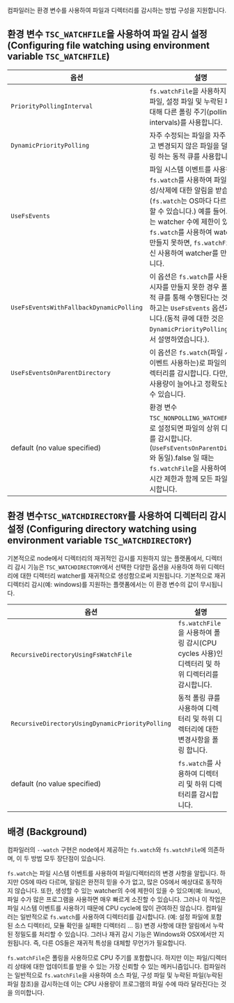 컴파일러는 환경 변수를 사용하여 파일과 디렉터리를 감시하는 방법 구성을 지원합니다.

## 환경 변수 `TSC_WATCHFILE`을 사용하여 파일 감시 설정 (Configuring file watching using environment variable `TSC_WATCHFILE`)

옵션                                            | 설명
-----------------------------------------------|----------------------------------------------------------------------
`PriorityPollingInterval`                      | `fs.watchFile`을 사용하지만 소스 파일, 설정 파일 및 누락된 파일에 대해 다른 폴링 주기(polling intervals)를 사용합니다.
`DynamicPriorityPolling`                       | 자주 수정되는 파일을 자주 폴링하고 변경되지 않은 파일을 덜 자주 폴링 하는 동적 큐를 사용합니다.
`UseFsEvents`                                  | 파일 시스템 이벤트를 사용하는 `fs.watch`를 사용하여 파일 변경/생성/삭제에 대한 알림을 받습니다. (`fs.watch`는 OS마다 다르게 작동할 수 있습니다.) 예를 들어. 리눅스는 watcher 수에 제한이 있으며 `fs.watch`를 사용하여 watcher를 만들지 못하면, `fs.watchFile`를 대신 사용하여 watcher를 만들게 됩니다.
`UseFsEventsWithFallbackDynamicPolling`        | 이 옵션은 `fs.watch`를 사용하여 감시자를 만들지 못한 경우 폴링이 동적 큐를 통해 수행된다는 것을 제외하고는 `UseFsEvents` 옵션과 비슷합니다.(동적 큐에 대한 것은 `DynamicPriorityPolling`옵션에서 설명하였습니다.).
`UseFsEventsOnParentDirectory`                 | 이 옵션은 `fs.watch`(파일 시스템 이벤트 사용하는)로 파일의 상위 디렉터리를 감시합니다. 다만, CPU 사용량이 늘어나고 정확도는 떨어질 수 있습니다.
default (no value specified)                   | 환경 변수`TSC_NONPOLLING_WATCHER`가 true로 설정되면 파일의 상위 디렉터리를 감시합니다. (`UseFsEventsOnParentDirectory`와 동일).false 일 때는 `fs.watchFile`을 사용하여 `250ms` 시간 제한과 함께 모든 파일들을 감시합니다.

## 환경 변수`TSC_WATCHDIRECTORY`를 사용하여 디렉터리 감시 설정 (Configuring directory watching using environment variable `TSC_WATCHDIRECTORY`)

기본적으로 node에서 디렉터리의 재귀적인 감시를 지원하지 않는 플랫폼에서, 디렉터리 감시 기능은 `TSC_WATCHDIRECTORY`에서 선택한 다양한 옵션을 사용하여 하위 디렉터리에 대한 디렉터리 watcher를 재귀적으로 생성함으로써 지원됩니다. 기본적으로 재귀 디렉터리 감시(예: windows)를 지원하는 플랫폼에서는 이 환경 변수의 값이 무시됩니다.

옵션                                            | 설명
-----------------------------------------------|----------------------------------------------------------------------
`RecursiveDirectoryUsingFsWatchFile`           | `fs.watchFile`을 사용하여 폴링 감시(CPU cycles 사용)인 디렉터리 및 하위 디렉터리를 감시합니다.
`RecursiveDirectoryUsingDynamicPriorityPolling`| 동적 폴링 큐를 사용하여 디렉터리 및 하위 디렉터리에 대한 변경사항을 폴링 합니다.
default (no value specified)                   | `fs.watch`를 사용하여 디렉터리 및 하위 디렉터리를 감시합니다.

## 배경 (Background)

컴파일러의 `--watch` 구현은 node에서 제공하는 `fs.watch`와 `fs.watchFile`에 의존하며, 이 두 방법 모두 장단점이 있습니다.

`fs.watch`는 파일 시스템 이벤트를 사용하여 파일/디렉터리의 변경 사항을 알립니다. 하지만 OS에 따라 다르며, 알림은 완전히 믿을 수가 없고, 많은 OS에서 예상대로 동작하지 않습니다. 또한, 생성할 수 있는 watcher의 수에 제한이 있을 수 있으며(예: linux), 파일 수가 많은 프로그램을 사용하면 매우 빠르게 소진할 수 있습니다. 그러나 이 작업은 파일 시스템 이벤트를 사용하기 때문에 CPU cycle에 많이 관여하진 않습니다. 컴파일러는 일반적으로 `fs.watch`를 사용하여 디렉터리를 감시합니다. (예: 설정 파일에 포함된 소스 디렉터리, 모듈 확인을 실패한 디렉터리 ... 등) 변경 사항에 대한 알림에서 누락된 정밀도를 처리할 수 있습니다. 그러나 재귀 감시 기능은 Windows와 OSX에서만 지원됩니다. 즉, 다른 OS들은 재귀적 특성을 대체할 무언가가 필요합니다.

`fs.watchFile`은 폴링을 사용하므로 CPU 주기를 포함합니다. 하지만 이는 파일/디렉터리 상태에 대한 업데이트를 받을 수 있는 가장 신뢰할 수 있는 메커니즘입니다. 컴파일러는 일반적으로 `fs.watchFile`을 사용하여 소스 파일, 구성 파일 및 누락된 파일(누락된 파일 참조)을 감시하는데 이는 CPU 사용량이 프로그램의 파일 수에 따라 달라진다는 것을 의미합니다.
